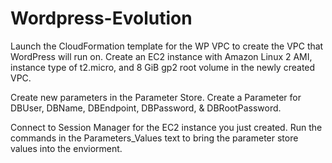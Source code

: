 # Wordpress-Evolution
Launch the CloudFormation template for the WP VPC to create the VPC that WordPress will run on.
Create an EC2 instance with Amazon Linux 2 AMI, instance type of t2.micro, and 8 GiB gp2 root volume in the newly created VPC.

Create new parameters in the Parameter Store. Create a Parameter for DBUser, DBName, DBEndpoint, DBPassword, & DBRootPassword.

Connect to Session Manager for the EC2 instance you just created. Run the commands in the Parameters_Values text to bring the parameter store values into the enviorment.